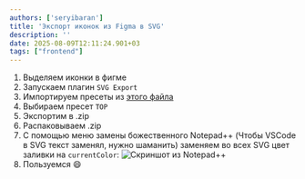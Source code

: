 ```yaml
---
authors: ['seryibaran']
title: 'Экспорт иконок из Figma в SVG'
description: ''
date: 2025-08-09T12:11:24.901+03
tags: ["frontend"]
---
```


1. Выделяем иконки в фигме
2. Запускаем плагин `SVG Export`
3. Импортируем пресеты из [этого файла](/uploads/figma-svg/figma_svg_export__presets.json)
4. Выбираем пресет `TOP`
5. Экспортим в .zip
6. Распаковываем .zip
7. С помощью меню замены божественного Notepad++ (Чтобы VSCode в SVG текст заменял, нужно шаманить) заменяем во всех SVG цвет заливки на `currentColor`:
  ![Скриншот из Notepad++](/uploads/figma-svg/npp.webp)
8. Пользуемся :smile:
